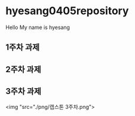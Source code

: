 # hyesang0405repository
Hello My name is hyesang
## 1주차 과제

## 2주차 과제



## 3주차 과제
   <img "src="./png/캡스톤 3주차.png"></img>
